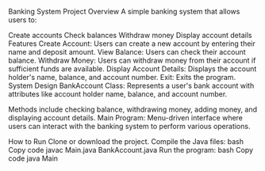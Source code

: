 Banking System Project
Overview
A simple banking system that allows users to:

Create accounts
Check balances
Withdraw money
Display account details
Features
Create Account: Users can create a new account by entering their name and deposit amount.
View Balance: Users can check their account balance.
Withdraw Money: Users can withdraw money from their account if sufficient funds are available.
Display Account Details: Displays the account holder's name, balance, and account number.
Exit: Exits the program.
System Design
BankAccount Class: Represents a user's bank account with attributes like account holder name, balance, and account number.

Methods include checking balance, withdrawing money, adding money, and displaying account details.
Main Program: Menu-driven interface where users can interact with the banking system to perform various operations.

How to Run
Clone or download the project.
Compile the Java files:
bash
Copy code
javac Main.java BankAccount.java
Run the program:
bash
Copy code
java Main
